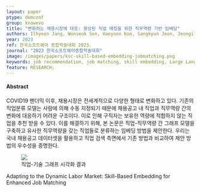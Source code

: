 ```yaml
---
layout: paper
ptype: domconf
group: knowevo
title: "변화하는 채용시장에 대응: 향상된 직업 매칭을 위한 직무역량 기반 임베딩"
authors: Ilhyeon Jang, Wonseok Son, Haeyoon Koo, Sangkyun Jeon, Jeongil Seo, Sejin Chun
year: 2023
ref: 한국소프트웨어 종합학술대회 2023.
journal: "2023 한국소프트웨어종합학술대회"
image: /images/papers/ksc-skill-based-embedding-jobmatching.png
keywords: job recommendation, job matching, skill embedding, Large Language Model 
feature: RESEARCH;
---
```


<h4><span class="badge badge-info">Abstract</span></h4>
COVID19 팬더믹 이후, 채용시장은 전세계적으로 다양한 형태로 변화하고 있다. 기존의 직업분류 모델는 사람에 의해 수동 지정되기 때문에 채용공고 내 직업과 직무역량 간의 변화에 대응하기 어려운 구조이다. 이로 인해 구직자는 보유한 역량에 적합하지 않는 직업을 추천 받을 수 있다. 이를 해결하기 위해, 본 논문은 직업-직무역량 간 그래프 모델을 구축하고 유사한 직무역량을 갖는 직업들로 분류하는 임베딩 방법을 제안한다. 우리는 국내 채용공고 데이터셋을 활용하고 직업 검색 측면에서 기존 방법과 비교하여 제안 방법의 우수성을 증명한다.

<figure>
    <img class="pull-left pad-right media-object d-none d-sm-block" src="{{ page.image }}">
    <figcaption>직업-기술 그래프 시각화 결과</figcaption>
</figure>

<div class="alert alert-warning" role="alert">
   Adapting to the Dynamic Labor Market: Skill-Based Embedding for Enhanced Job Matching
</div>
